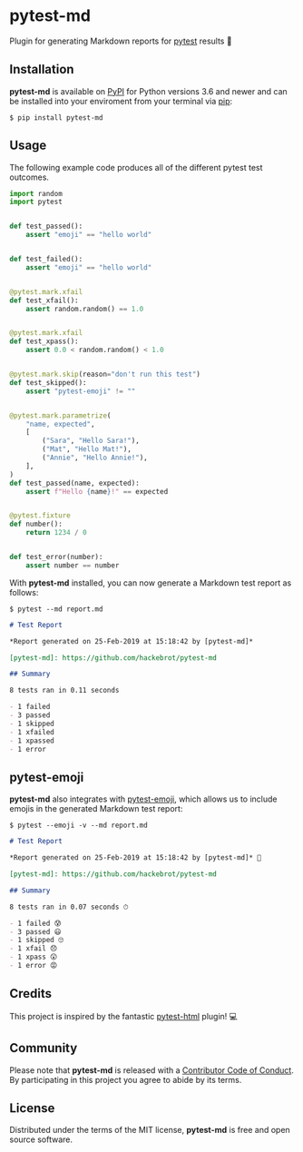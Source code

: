 # pytest-md

Plugin for generating Markdown reports for [pytest] results 📝

[pytest]: https://github.com/pytest-dev/pytest

## Installation

**pytest-md** is available on [PyPI][PyPI] for Python versions 3.6 and newer
and can be installed into your enviroment from your terminal via [pip][pip]:

```text
$ pip install pytest-md
```

[PyPI]: https://pypi.org/
[pip]: https://pypi.org/project/pip/

## Usage

The following example code produces all of the different pytest test outcomes.

```python
import random
import pytest


def test_passed():
    assert "emoji" == "hello world"


def test_failed():
    assert "emoji" == "hello world"


@pytest.mark.xfail
def test_xfail():
    assert random.random() == 1.0


@pytest.mark.xfail
def test_xpass():
    assert 0.0 < random.random() < 1.0


@pytest.mark.skip(reason="don't run this test")
def test_skipped():
    assert "pytest-emoji" != ""


@pytest.mark.parametrize(
    "name, expected",
    [
        ("Sara", "Hello Sara!"),
        ("Mat", "Hello Mat!"),
        ("Annie", "Hello Annie!"),
    ],
)
def test_passed(name, expected):
    assert f"Hello {name}!" == expected


@pytest.fixture
def number():
    return 1234 / 0


def test_error(number):
    assert number == number
```

With **pytest-md** installed, you can now generate a Markdown test report as
follows:

```text
$ pytest --md report.md
```

```Markdown
# Test Report

*Report generated on 25-Feb-2019 at 15:18:42 by [pytest-md]*

[pytest-md]: https://github.com/hackebrot/pytest-md

## Summary

8 tests ran in 0.11 seconds

- 1 failed
- 3 passed
- 1 skipped
- 1 xfailed
- 1 xpassed
- 1 error
```

## pytest-emoji

**pytest-md** also integrates with [pytest-emoji], which allows us to include
emojis in the generated Markdown test report:

```text
$ pytest --emoji -v --md report.md
```

```Markdown
# Test Report

*Report generated on 25-Feb-2019 at 15:18:42 by [pytest-md]* 📝

[pytest-md]: https://github.com/hackebrot/pytest-md

## Summary

8 tests ran in 0.07 seconds ⏱

- 1 failed 😰
- 3 passed 😃
- 1 skipped 🙄
- 1 xfail 😞
- 1 xpass 😲
- 1 error 😡
```

[pytest-emoji]: https://github.com/hackebrot/pytest-emoji

## Credits

This project is inspired by the fantastic [pytest-html] plugin! 💻

[pytest-html]: https://github.com/pytest-dev/pytest-html

## Community

Please note that **pytest-md** is released with a [Contributor Code of
Conduct][code of conduct]. By participating in this project you agree to abide
by its terms.

[code of conduct]: https://github.com/hackebrot/pytest-md/blob/master/CODE_OF_CONDUCT.md

## License

Distributed under the terms of the MIT license, **pytest-md** is free and open
source software.

